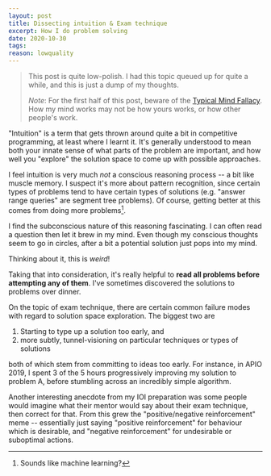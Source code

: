 ```yaml
---
layout: post
title: Dissecting intuition & Exam technique
excerpt: How I do problem solving
date: 2020-10-30
tags:
reason: lowquality
---
```


> This post is quite low-polish.
> I had this topic queued up for quite a while, and this is just a dump of my thoughts.
>
> *Note*: For the first half of this post, beware of the [Typical Mind Fallacy](https://www.lesswrong.com/tag/typical-mind-fallacy).
> How my mind works may not be how yours works, or how other people's work.

"Intuition" is a term that gets thrown around quite a bit in competitive programming, at least where I learnt it.
It's generally understood to mean both your innate sense of what parts of the problem are important, and how well you "explore" the solution space to come up with possible approaches.

<!--more-->

I feel intuition is very much *not* a conscious reasoning process -- a bit like muscle memory.
I suspect it's more about pattern recognition, since certain types of problems tend to have certain types of solutions (e.g.
"answer range queries" are segment tree problems).
Of course, getting better at this comes from doing more problems[^1].

[^1]: Sounds like machine learning?

I find the subconscious nature of this reasoning fascinating.
I can often read a question then let it brew in my mind.
Even though my conscious thoughts seem to go in circles, after a bit a potential solution just pops into my mind.

Thinking about it, this is *weird*!

Taking that into consideration, it's really helpful to **read all problems before attempting any of them**.
I've sometimes discovered the solutions to problems over dinner.

On the topic of exam technique, there are certain common failure modes with regard to solution space exploration.
The biggest two are

1. Starting to type up a solution too early, and
2. more subtly, tunnel-visioning on particular techniques or types of solutions

both of which stem from committing to ideas too early.
For instance, in APIO 2019, I spent 3 of the 5 hours progressively improving my solution to problem A, before stumbling across an incredibly simple algorithm.

Another interesting anecdote from my IOI preparation was some people would imagine what their mentor would say about their exam technique, then correct for that.
From this grew the "positive/negative reinforcement" meme -- essentially just saying "positive reinforcement" for behaviour which is desirable, and "negative reinforcement" for undesirable or suboptimal actions.

